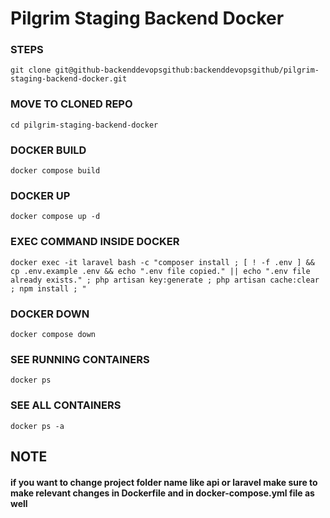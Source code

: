 # Pilgrim Staging Backend Docker

### STEPS

```
git clone git@github-backenddevopsgithub:backenddevopsgithub/pilgrim-staging-backend-docker.git
```

### MOVE TO CLONED REPO

```
cd pilgrim-staging-backend-docker
```

### DOCKER BUILD

```
docker compose build
```

### DOCKER UP

```
docker compose up -d
```

### EXEC COMMAND INSIDE DOCKER

```
docker exec -it laravel bash -c "composer install ; [ ! -f .env ] && cp .env.example .env && echo ".env file copied." || echo ".env file already exists." ; php artisan key:generate ; php artisan cache:clear ; npm install ; "
```




### DOCKER DOWN

```
docker compose down
```

### SEE RUNNING CONTAINERS

```
docker ps
```

### SEE ALL CONTAINERS

```
docker ps -a
```

## NOTE

#### if you want to change project folder name like api or laravel make sure to make relevant changes in Dockerfile and in docker-compose.yml file as well
